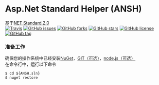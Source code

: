 # Asp.Net Standard Helper (ANSH) 
基于[NET Standard 2.0](https://docs.microsoft.com/zh-cn/dotnet/standard/net-standard)  
[![Travis](https://img.shields.io/travis/ZHUZHIYUE/ANSH.svg)](https://github.com/ZHUZHIYUE/ANSH)
[![GitHub issues](https://img.shields.io/github/issues/ZHUZHIYUE/ANSH.svg)](https://github.com/ZHUZHIYUE/ANSH/issues)
[![GitHub forks](https://img.shields.io/github/forks/ZHUZHIYUE/ANSH.svg)](https://github.com/ZHUZHIYUE/ANSH/network)
[![GitHub stars](https://img.shields.io/github/stars/ZHUZHIYUE/ANSH.svg)](https://github.com/ZHUZHIYUE/ANSH/stargazers)
[![GitHub license](https://img.shields.io/github/license/ZHUZHIYUE/ANSH.svg)](https://github.com/ZHUZHIYUE/ANSH/blob/master/LICENSE)
[![GitHub tag](https://img.shields.io/github/tag/expressjs/express.svg)](https://github.com/ZHUZHIYUE/ANSH)  
### 准备工作
确保您的操作系统中已经安装[NuGet](/docs/NuGet.md)，[GIT（可选）](/docs/GIT.md)，[node.js（可选）](/docs/NodeJS.md)  
在命令行中，运行以下命令
```
$ cd ${ANSH.sln}
$ nuget restore
```

